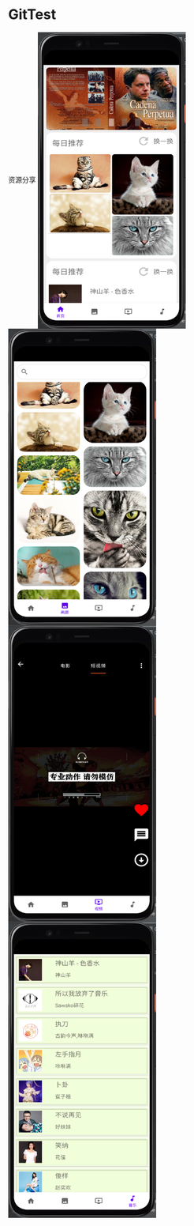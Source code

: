 # GitTest
资源分享
<img src="Screenshots/1.png" width = "300" height = "600" alt="" align=center />
<img src="Screenshots/2.png" width = "300" height = "600" alt="" align=center />
<img src="Screenshots/3.png" width = "300" height = "600" alt="" align=center />
<img src="Screenshots/4.png" width = "300" height = "600" alt="" align=center />
